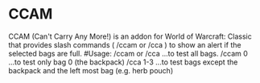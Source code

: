 # CCAM
CCAM (Can't Carry Any More!) is an addon for World of Warcraft: Classic that provides slash commands ( /ccam or /cca ) to show an alert if the selected bags are full.
#Usage:
/ccam or /cca
...to test all bags.
/ccam 0
...to test only bag 0 (the backpack)
/cca 1-3
...to test bags except the backpack and the left most bag (e.g. herb pouch)
